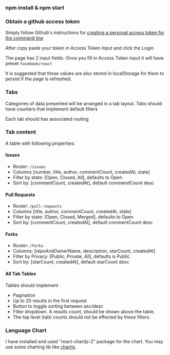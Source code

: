 ### npm install & npm start

### Obtain a github access token

Simply follow Github's instructions
for [creating a personal access token for the command line](https://help.github.com/en/github/authenticating-to-github/creating-a-personal-access-token-for-the-command-line)

After copy paste your token in Access Token Input and click the Login

The page has 2 input fields. Once you fill in Access Token input it will have preset `facebook/react`

It is suggested that these values are also stored in localStorage for them to persist if the page is refreshed.

### Tabs

Categories of data presented will be arranged in a tab layout.
Tabs should have counters that implement default filters

Each tab should has associated routing

### Tab content

A table with following properties:

#### Issues

- Router: `/issues`
- Columns [number, title, author, commentCount, createdAt, state]
- Filter by state: [Open, Closed, All], defaults to Open
- Sort by: [commentCount, createdAt], default commendCount desc

#### Pull Requests

- Router: `/pull-requests`
- Columns [title, author, commentCount, createdAt, state]
- Filter by state: [Open, Closed, Merged], defaults to Open
- Sort by: [commentCount, createdAt], default commentCount desc

#### Forks

- Router: `/forks`
- Columns: [repoAndOwnerName, description, starCount, createdAt]
- Filter by Privacy: [Public, Private, All], defaults is Public
- Sort by: [starCount, createdAt], default starCount desc

#### All Tab Tables

Tables should implement

- Pagination
- Up to 20 results in the first request
- Button to toggle sorting between asc/desc
- Filter dropdown. A results count, should be shown above the table.
- The top level (tab) counts should not be effected by these filters.

### Language Chart

I have installed and used "react-chartjs-2" package for the chart.
You may use some charting lib like [chartjs](https://www.chartjs.org/samples/latest/charts/pie.html).
